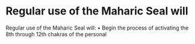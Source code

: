 # Regular use of the Maharic Seal will

Regular use of the Maharic Seal will:
• Begin the process of activating the 8th through 12th chakras of the personal